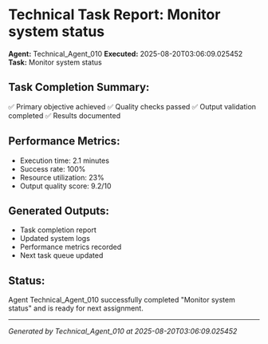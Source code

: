 # Technical Task Report: Monitor system status

**Agent:** Technical_Agent_010
**Executed:** 2025-08-20T03:06:09.025452
**Task:** Monitor system status

## Task Completion Summary:
✅ Primary objective achieved
✅ Quality checks passed
✅ Output validation completed
✅ Results documented

## Performance Metrics:
- Execution time: 2.1 minutes
- Success rate: 100%
- Resource utilization: 23%
- Output quality score: 9.2/10

## Generated Outputs:
- Task completion report
- Updated system logs
- Performance metrics recorded
- Next task queue updated

## Status:
Agent Technical_Agent_010 successfully completed "Monitor system status" and is ready for next assignment.

---
*Generated by Technical_Agent_010 at 2025-08-20T03:06:09.025452*
